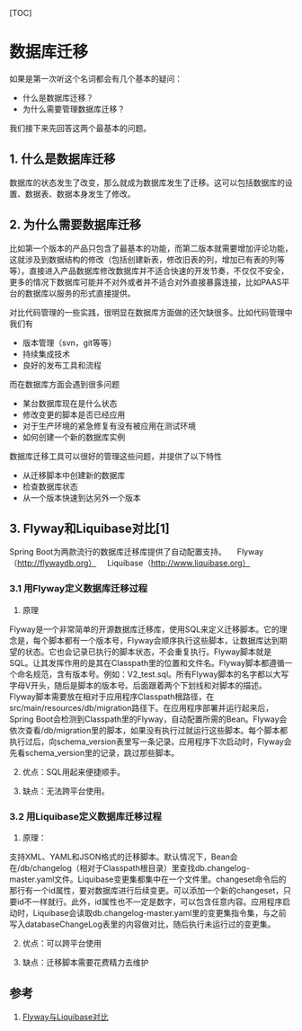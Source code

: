 [TOC]

# 数据库迁移

如果是第一次听这个名词都会有几个基本的疑问：

- 什么是数据库迁移？
- 为什么需要管理数据库迁移？

我们接下来先回答这两个最基本的问题。

## 1. 什么是数据库迁移

数据库的状态发生了改变，那么就成为数据库发生了迁移。这可以包括数据库的设置、数据表、数据本身发生了修改。

## 2. 为什么需要数据库迁移

比如第一个版本的产品只包含了最基本的功能，而第二版本就需要增加评论功能，这就涉及到数据结构的修改（包括创建新表，修改旧表的列，增加已有表的列等等）。直接进入产品数据库修改数据库并不适合快速的开发节奏，不仅仅不安全，更多的情况下数据库可能并不对外或者并不适合对外直接暴露连接，比如PAAS平台的数据库以服务的形式直接提供。

对比代码管理的一些实践，很明显在数据库方面做的还欠缺很多。比如代码管理中我们有

- 版本管理（svn，git等等）
- 持续集成技术
- 良好的发布工具和流程

而在数据库方面会遇到很多问题

- 某台数据库现在是什么状态
- 修改变更的脚本是否已经应用
- 对于生产环境的紧急修复有没有被应用在测试环境
- 如何创建一个新的数据库实例

数据库迁移工具可以很好的管理这些问题，并提供了以下特性

- 从迁移脚本中创建新的数据库
- 检查数据库状态
- 从一个版本快速到达另外一个版本

## 3. Flyway和Liquibase对比[1]

Spring Boot为两款流行的数据库迁移库提供了自动配置支持。
    Flyway（http://flywaydb.org）
    Liquibase（http://www.liquibase.org）

### 3.1 用Flyway定义数据库迁移过程

1. 原理

Flyway是一个非常简单的开源数据库迁移库，使用SQL来定义迁移脚本。它的理念是，每个脚本都有一个版本号，Flyway会顺序执行这些脚本，让数据库达到期望的状态。它也会记录已执行的脚本状态，不会重复执行。Flyway脚本就是SQL。让其发挥作用的是其在Classpath里的位置和文件名。Flyway脚本都遵循一个命名规范，含有版本号。例如：V2_test.sql。所有Flyway脚本的名字都以大写字母V开头，随后是脚本的版本号。后面跟着两个下划线和对脚本的描述。Flyway脚本需要放在相对于应用程序Classpath根路径，在src/main/resources/db/migration路径下。在应用程序部署并运行起来后，Spring Boot会检测到Classpath里的Flyway，自动配置所需的Bean。Flyway会依次查看/db/migration里的脚本，如果没有执行过就运行这些脚本。每个脚本都执行过后，向schema_version表里写一条记录。应用程序下次启动时，Flyway会先看schema_version里的记录，跳过那些脚本。

2. 优点：SQL用起来便捷顺手。

3. 缺点：无法跨平台使用。

### 3.2 用Liquibase定义数据库迁移过程

1. 原理：

支持XML、YAML和JSON格式的迁移脚本。默认情况下，Bean会在/db/changelog（相对于Classpath根目录）里查找db.changelog-master.yaml文件。Liquibase变更集都集中在一个文件里。changeset命令后的那行有一个id属性，要对数据库进行后续变更。可以添加一个新的changeset，只要id不一样就行。此外，id属性也不一定是数字，可以包含任意内容。应用程序启动时，Liquibase会读取db.changelog-master.yaml里的变更集指令集，与之前写入databaseChangeLog表里的内容做对比，随后执行未运行过的变更集。

2. 优点：可以跨平台使用

3. 缺点：迁移脚本需要花费精力去维护

## 参考

1. [Flyway与Liquibase对比](https://blog.csdn.net/cenxuu/article/details/86685662)
